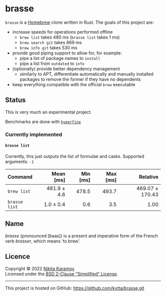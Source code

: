 # brasse

`brasse` is a [Homebrew] clone written in Rust. The goals of this project are:

- increase speeds for operations performed offline
  - `brew list` takes 480 ms (`brasse list` takes 1 ms)
  - `brew search git` takes 869 ms
  - `brew info git` takes 530 ms
- provide good piping support to allow for, for example:
  - pipe a list of package names to `install`
  - pipe a list from `outdated` to `info`
- (optionally) provide better dependency management
  - similarly to APT, differentiate automatically and manually installed
    packages to remove the former if they have no dependents
- keep everything compatible with the official `brew` executable

## Status

This is very much an experimental project.

Benchmarks are done with [`hyperfine`][hyperfine]

### Currently implemented

#### `brasse list`

Currently, this just outputs the list of formulae and casks.
Supported arguments: `-1`

| Command       |   Mean [ms] | Min [ms] | Max [ms] |        Relative |
| :------------ | ----------: | -------: | -------: | --------------: |
| `brew list`   | 481.9 ± 4.6 |    478.5 |    493.7 | 469.07 ± 170.43 |
| `brasse list` |   1.0 ± 0.4 |      0.6 |      3.5 |            1.00 |

## Name

_brasse_ (pronounced \[bʁas\]) is a present and imperative form of the French
verb _brasser_, which means ‘to brew’.

## Licence

Copyright © 2022 [Nikita Karamov]\
Licensed under the [BSD 2-Clause "Simplified" License].

---

This project is hosted on GitHub: <https://github.com/kytta/brasse.git>

[bsd 2-clause "simplified" license]: https://spdx.org/licenses/BSD-2-Clause.html
[homebrew]: https://brew.sh/
[hyperfine]: https://github.com/sharkdp/hyperfine
[nikita karamov]: https://www.kytta.dev/
